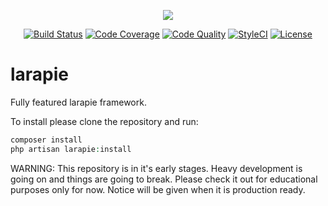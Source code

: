 <p align="center"><a href="https://laravel.com" target="_blank"><img src="https://laravel.com/assets/img/components/logo-laravel.svg"></a></p>

<p align="center">
<a href="https://travis-ci.org/larapie/larapie"><img src="https://travis-ci.org/larapie/larapie.svg?branch=master" alt="Build Status"></a>
<a href="https://scrutinizer-ci.com/g/larapie/larapie/"><img src="https://scrutinizer-ci.com/g/larapie/larapie/badges/coverage.png?b=master" alt="Code Coverage"></a>
<a href="https://scrutinizer-ci.com/g/larapie/larapie/"><img src="https://scrutinizer-ci.com/g/larapie/larapie/badges/quality-score.png?b=master" alt="Code Quality"></a>
<a href="https://github.styleci.io/repos/193496646"><img src="https://github.styleci.io/repos/193496646/shield?branch=master" alt="StyleCI"></a>
<a href="https://packagist.org/packages/laravel/framework"><img src="https://poser.pugx.org/laravel/framework/license.svg" alt="License"></a>
</p>

# larapie
Fully featured larapie framework.

To install please clone the repository and run:
```php
composer install
php artisan larapie:install
```

WARNING:
This repository is in it's early stages. Heavy development is going on and things are going to break. Please check it out for educational purposes only for now. Notice will be given when it is production ready.
